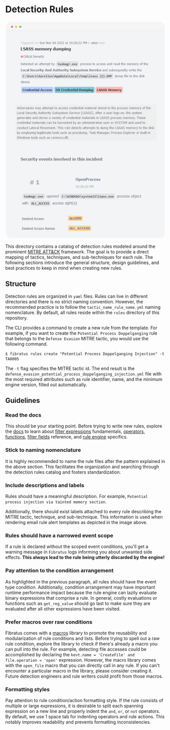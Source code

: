 # Detection Rules

<p align="center" >
  <a href="https://www.fibratus.io" >
    <img src="rule-alert.png" alt="Email rule alert">
  </a>
</p>

This directory contains a catalog of detection rules modeled around the prominent [MITRE ATT&CK](https://attack.mitre.org/) framework. The goal is to provide a direct mapping of tactics, techniques, and sub-techniques for each rule. The following sections introduce the general structure, design guidelines, and best practices to keep in mind when creating new rules.

## Structure

Detection rules are organized in `yaml` files. Rules can live in different directories and there is no strict naming convention.
However, the recommended practice is to follow the `tactic_name_rule_name.yml` naming nomenclature. By default, all rules reside within
the `rules` directory of this repository.

The CLI provides a command to create a new rule from the template. For example, if you want to create the `Potential Process Doppelganging`
rule that belongs to the `Defense Evasion` MITRE tactic, you would use the following command.

```
$ fibratus rules create "Potential Process Doppelganging Injection" -t TA0005
```

The `-t` flag specifies the MITRE tactic id. The end result is the `defense_evasion_potential_process_doppelganging_injection.yml` file with the most
required attributes such as rule identifier, name, and the minimum engine version, filled out automatically.

## Guidelines

### Read the docs

This should be your starting point. Before trying to write new rules, explore the [docs](https://www.fibratus.io/#/filters/introduction) to learn about [filter expressions](https://www.fibratus.io/#/filters/filtering) fundamentals, [operators](https://www.fibratus.io/#/filters/operators), [functions](https://www.fibratus.io/#/filters/functions), [filter fields](https://www.fibratus.io/#/filters/fields) reference, and [rule engine](https://www.fibratus.io/#/filters/rules) specifics. 

### Stick to naming nomenclature

It is highly recommended to name the rule files after the pattern explained in the above section. This facilitates the organization and searching through the detection rules catalog and fosters standardization.

### Include descriptions and labels

Rules should have a meaningful description.
For example, `Potential process injection via tainted memory section`.

Additionally, there should exist labels attached to every rule describing the MITRE tactic, technique, and sub-technique. This information is used when rendering email rule alert templates as depicted in the image above.

### Rules should have a narrowed event scope

If a rule is declared without the scoped event conditions, you'll get a warning message in `Fibratus` logs informing you about unwanted side effects. **This always lead to the rule being utterly discarded by the engine!**

### Pay attention to the condition arrangement

As highlighted in the previous paragraph, all rules should have the event type condition. Additionally, condition arrangement may have important runtime performance impact because the rule engine can lazily evaluate binary expressions that comprise a rule. In general, costly evaluations or functions such as `get_reg_value` should go last to make sure they are evaluated after all other expressions have been visited.

### Prefer macros over raw conditions

Fibratus comes with a [macros](https://www.fibratus.io/#/filters/rules?id=macros) library to promote the reusability and modularization of rule conditions and lists. Before trying to spell out a raw rule condition, explore the library to check if there's already a macro you can pull into the rule. For example, detecting file accesses could be accomplished by declaring the `kevt.name = 'CreateFile' and file.operation = 'open'` expression. However, the macro library comes with the `open_file` macro that you can directly call in any rule. If you can't encounter a particular macro in the library, please consider creating it. Future detection engineers and rule writers could profit from those macros.

### Formatting styles

Pay attention to rule condition/action formatting style. If the rule consists of multiple or large expressions, it is desirable to split each spanning expression on a new line and properly indent the `and`, `or`, or `not` operators. By default, we use 1 space tab for indenting operators and rule actions. This notably improves readability and prevents formatting inconsistencies.
